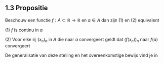 ## 1.3 Propositie

Beschouw een functie $f: A \subset \mathbb{R} \rightarrow \mathbb{R}$ en $a \in A$ dan zijn (1) en (2) equivalent

(1) $f$ is continu in $a$

(2) Voor elke rij $(x_n)_n$ in $A$ die naar $a$ convergeert geldt dat $(f(x_n))_n$ naar $f(a)$ convergeert


De generalisatie van deze stelling en het overeenkomstige bewijs vind je in 
